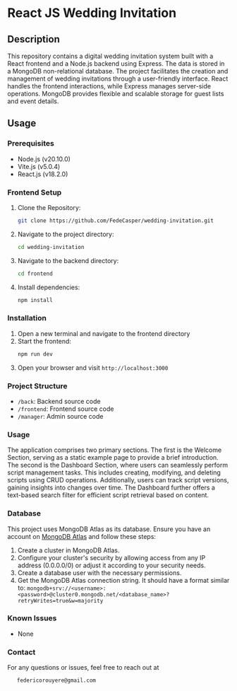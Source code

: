 # React JS Wedding Invitation

## Description

This repository contains a digital wedding invitation system built with a React frontend and a Node.js backend using Express. The data is stored in a MongoDB non-relational database. The project facilitates the creation and management of wedding invitations through a user-friendly interface. React handles the frontend interactions, while Express manages server-side operations. MongoDB provides flexible and scalable storage for guest lists and event details.

## Usage

### Prerequisites

- Node.js (v20.10.0)
- Vite.js (v5.0.4)
- React.js (v18.2.0)

### Frontend Setup

1. Clone the Repository:
   ```bash
   git clone https://github.com/FedeCasper/wedding-invitation.git
2. Navigate to the project directory: 
   ```bash
   cd wedding-invitation
3. Navigate to the backend directory: 
   ```bash
   cd frontend
4. Install dependencies: 
   ```bash
   npm install 


### Installation

1. Open a new terminal and navigate to the frontend directory
2. Start the frontend: 
   ```bash
   npm run dev
5. Open your browser and visit `http://localhost:3000`

### Project Structure

- `/back`: Backend source code
- `/frontend`: Frontend source code
- `/manager`: Admin source code

### Usage

The application comprises two primary sections. The first is the Welcome Section, serving as a static example page to provide a brief introduction. The second is the Dashboard Section, where users can seamlessly perform script management tasks. This includes creating, modifying, and deleting scripts using CRUD operations. Additionally, users can track script versions, gaining insights into changes over time. The Dashboard further offers a text-based search filter for efficient script retrieval based on content. 

### Database

This project uses MongoDB Atlas as its database. Ensure you have an account on [MongoDB Atlas](https://www.mongodb.com/cloud/atlas) and follow these steps:

1. Create a cluster in MongoDB Atlas.
2. Configure your cluster's security by allowing access from any IP address (0.0.0.0/0) or adjust it according to your security needs.
3. Create a database user with the necessary permissions.
4. Get the MongoDB Atlas connection string. It should have a format similar to: `mongodb+srv://<username>:<password>@cluster0.mongodb.net/<database_name>?retryWrites=true&w=majority`

### Known Issues

 - None

### Contact

For any questions or issues, feel free to reach out at 
```bash
   federicorouyere@gmail.com
```




